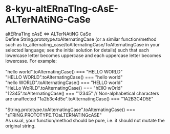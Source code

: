 # 8-kyu-altERnaTIng-cAsE-ALTerNAtiNG-CaSe
altERnaTIng cAsE <=> ALTerNAtiNG CaSe
<br>
Define String.prototype.toAlternatingCase (or a similar function/method such as to_alternating_case/toAlternatingCase/ToAlternatingCase in your selected language; see the initial solution for details) such that each lowercase letter becomes uppercase and each uppercase letter becomes lowercase. For example:
<br><br>
"hello world".toAlternatingCase() === "HELLO WORLD"
<br>
"HELLO WORLD".toAlternatingCase() === "hello world"
<br>
"hello WORLD".toAlternatingCase() === "HELLO world"
<br>
"HeLLo WoRLD".toAlternatingCase() === "hEllO wOrld"
<br>
"12345".toAlternatingCase()       === "12345"                   // Non-alphabetical characters are unaffected
"1a2b3c4d5e".toAlternatingCase()  === "1A2B3C4D5E"
<br><br>
"String.prototype.toAlternatingCase".toAlternatingCase() === "sTRING.PROTOTYPE.TOaLTERNATINGcASE"
<br>
As usual, your function/method should be pure, i.e. it should not mutate the original string.
